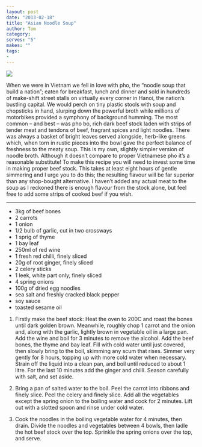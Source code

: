 ```yaml
---
layout: post
date: "2013-02-18"
title: "Asian Noodle Soup"
author: Tom
category:
serves: "5"
makes: ""
tags:
-
---
```

<img src="https://s3.eu-west-2.amazonaws.com/grubdaily/asian_noodle_soup.jpg" />

When we were in Vietnam we fell in love with pho, the “noodle soup that build a nation”; eaten for breakfast, lunch and dinner and sold in hundreds of make-shift street stalls on virtually every corner in Hanoi, the nation’s bustling capital. We would perch on tiny plastic stools with soup and chopsticks in hand, slurping down the powerful broth while millions of motorbikes provided a symphony of background humming. The most common – and best – was pho bo, rich dark beef stock laden with strips of tender meat and tendons of beef, fragrant spices and light noodles. There was always a basket of bright leaves served alongside, herb-like greens which, when torn in rustic pieces into the bowl gave the perfect balance of freshness to the meaty soup. This is my own, slightly simpler version of noodle broth. Although it doesn’t compare to proper Vietnamese pho it’s a reasonable substitute! To make this recipe you will need to invest some time in making proper beef stock. This takes at least eight hours of gentle simmering and I urge you to do this; the resulting flavour will be far superior than any shop-bought alternative. I haven’t added any actual meat to the soup as I reckoned there is enough flavour from the stock alone, but feel free to add some strips of cooked beef if you wish.

---
* 3kg of beef bones
* 2 carrots
* 1 onion
* 1/2 bulb of garlic, cut in two crossways
* 1 sprig of thyme
* 1 bay leaf
* 250ml of red wine
* 1 fresh red chilli, finely sliced
* 20g of root ginger, finely sliced
* 2 celery sticks
* 1 leek, white part only, finely sliced
* 4 spring onions
* 100g of dried egg noodles
* sea salt and freshly cracked black pepper
* soy sauce
* toasted sesame oil

1. Firstly make the beef stock: Heat the oven to 200C and roast the bones until dark golden brown. Meanwhile, roughly chop 1 carrot and the onion and, along with the garlic, lightly brown in vegetable oil in a large pan. Add the wine and boil for 3 minutes to remove the alcohol. Add the beef bones, the thyme and bay leaf. Fill with cold water until just covered, then slowly bring to the boil, skimming any scum that rises. Simmer very gently for 8 hours, topping up with more cold water when necessary. Strain off the liquid into a clean pan, and boil until reduced to about 1 litre. For the last 10 minutes add the ginger and chilli. Season carefully with salt, and set aside.

2. Bring a pan of salted water to the boil. Peel the carrot into ribbons and finely slice. Peel the celery and finely slice. Add all the vegetables except the spring onion to the boiling water and cook for 2 minutes. Lift out with a slotted spoon and rinse under cold water.

3. Cook the noodles in the boiling vegetable water for 4 minutes, then drain. Divide the noodles and vegetables between 4 bowls, then ladle the hot beef stock over the top. Sprinkle the spring onions over the top, and serve.

